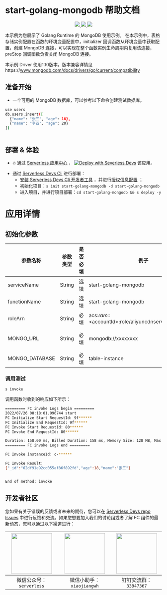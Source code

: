 # start-golang-mongodb 帮助文档

<p align="center" class="flex justify-center">
    <a href="https://www.serverless-devs.com" class="ml-1">
    <img src="http://editor.devsapp.cn/icon?package=start-golang-mongodb&type=packageType">
  </a>
  <a href="http://www.devsapp.cn/details.html?name=start-golang-mongodb" class="ml-1">
    <img src="http://editor.devsapp.cn/icon?package=start-golang-mongodb&type=packageVersion">
  </a>
  <a href="http://www.devsapp.cn/details.html?name=start-golang-mongodb" class="ml-1">
    <img src="http://editor.devsapp.cn/icon?package=start-golang-mongodb&type=packageDownload">
  </a>
</p>

<description>

本示例为您展示了 Golang Runtime 的 MongoDB 使用示例。
在本示例中，表格存储实例配置在函数的环境变量配置中，initializer 回调函数从环境变量中获取配置，创建 MongoDB 连接，可以实现在整个函数实例生命周期内复用该连接，preStop 回调函数负责关闭 MongoDB 连接。

本示例 Driver 使用1.10版本。版本兼容详情见https://www.mongodb.com/docs/drivers/go/current/compatibility

</description>

<table>

## 准备开始
- 一个可用的 MongoDB 数据库，可以参考以下命令创建测试数据库。

```bash
use users
db.users.insert([
  {"name": "张三", "age": 18},
  {"name": "李四", "age": 20}
])
```

</table>

<codepre id="codepre">

</codepre>

<deploy>

## 部署 & 体验

<appcenter>

- :fire: 通过 [Serverless 应用中心](https://fcnext.console.aliyun.com/applications/create?template=start-golang-mongodb) ，
[![Deploy with Severless Devs](https://img.alicdn.com/imgextra/i1/O1CN01w5RFbX1v45s8TIXPz_!!6000000006118-55-tps-95-28.svg)](https://fcnext.console.aliyun.com/applications/create?template=start-golang-mongodb)  该应用。 

</appcenter>

- 通过 [Serverless Devs Cli](https://www.serverless-devs.com/serverless-devs/install) 进行部署：
    - [安装 Serverless Devs Cli 开发者工具](https://www.serverless-devs.com/serverless-devs/install) ，并进行[授权信息配置](https://www.serverless-devs.com/fc/config) ；
    - 初始化项目：`s init start-golang-mongodb -d start-golang-mongodb`   
    - 进入项目，并进行项目部署：`cd start-golang-mongodb && s deploy -y`

</deploy>

<appdetail id="flushContent">

# 应用详情

## 初始化参数
| 参数名称     | 参数类型 | 是否必填 | 例子                                                     | 参数含义           |
| ------------ | -------- | -------- | -------------------------------------------------------- | ------------------ |
| serviceName  | String   | 选填     | start-golang-mongodb                                | 函数服务名称名     |
| functionName | String   | 选填     | start-golang-mongodb                                | 函数名称           |
| roleArn      | String   | 必填     | acs:*ram*::\<accountId>:role/aliyuncdnserverlessdevsrole | 函数执行角色       |
| MONGO_URL     | String   | 必填     | mongodb://xxxxxxxx | MongoDB 数据库地址 |  |
| MONGO_DATABASE     | String   | 必填     | table-instance                                           | 数据库名         |

### 调用测试

```shell
s invoke
```

调用函数时收到的响应如下所示：

```bash
========= FC invoke Logs begin =========
2022/07/26 08:18:01.996744 start
FC Initialize Start RequestId: 9f******
FC Initialize End RequestId: 9f******
FC Invoke Start RequestId: 80******
FC Invoke End RequestId: 80******

Duration: 158.00 ms, Billed Duration: 158 ms, Memory Size: 128 MB, Max Memory Used: 14.18 MB
========= FC invoke Logs end =========

FC Invoke instanceId: c-******

FC Invoke Result:
{"_id":"62df91e92cd055af86f892fd","age":18,"name":"张三"}


End of method: invoke
```

</appdetail>

<devgroup>

## 开发者社区

您如果有关于错误的反馈或者未来的期待，您可以在 [Serverless Devs repo Issues](https://github.com/serverless-devs/serverless-devs/issues) 中进行反馈和交流。如果您想要加入我们的讨论组或者了解 FC 组件的最新动态，您可以通过以下渠道进行：

<p align="center">

| <img src="https://serverless-article-picture.oss-cn-hangzhou.aliyuncs.com/1635407298906_20211028074819117230.png" width="130px" > | <img src="https://serverless-article-picture.oss-cn-hangzhou.aliyuncs.com/1635407044136_20211028074404326599.png" width="130px" > | <img src="https://serverless-article-picture.oss-cn-hangzhou.aliyuncs.com/1635407252200_20211028074732517533.png" width="130px" > |
| --------------------------------------------------------------------------------------------------------------------------------- | --------------------------------------------------------------------------------------------------------------------------------- | --------------------------------------------------------------------------------------------------------------------------------- |
| <center>微信公众号：`serverless`</center>                                                                                         | <center>微信小助手：`xiaojiangwh`</center>                                                                                        | <center>钉钉交流群：`33947367`</center>                                                                                           |

</p>

</devgroup>
